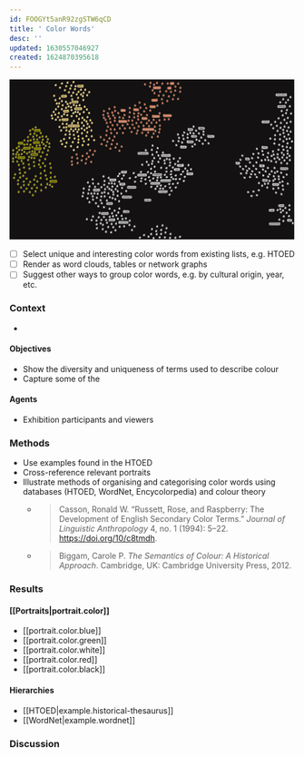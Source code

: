 ```yaml
---
id: FOOGYt5anR92zgSTW6qCD
title: ' Color Words'
desc: ''
updated: 1630557046927
created: 1624870395618
---
```


![](/assets/images/2021-08-11-16-00-04.png)

- [ ] Select unique and interesting color words from existing lists, e.g. HTOED
- [ ] Render as word clouds, tables or network graphs
- [ ] Suggest other ways to group color words, e.g. by cultural origin, year, etc.

### Context

- 

#### Objectives

- Show the diversity and uniqueness of terms used to describe colour
- Capture some of the

#### Agents

- Exhibition participants and viewers

### Methods

- Use examples found in the HTOED
- Cross-reference relevant portraits
- Illustrate methods of organising and categorising color words using databases (HTOED, WordNet, Encycolorpedia) and colour theory
  - > Casson, Ronald W. “Russett, Rose, and Raspberry: The Development of English Secondary Color Terms.” _Journal of Linguistic Anthropology_ 4, no. 1 (1994): 5–22. https://doi.org/10/c8tmdh.
  - > Biggam, Carole P. _The Semantics of Colour: A Historical Approach_. Cambridge, UK: Cambridge University Press, 2012.

### Results

#### [[Portraits|portrait.color]]

- [[portrait.color.blue]]
- [[portrait.color.green]]
- [[portrait.color.white]]
- [[portrait.color.red]]
- [[portrait.color.black]]

#### Hierarchies

- [[HTOED|example.historical-thesaurus]]
- [[WordNet|example.wordnet]]

### Discussion
